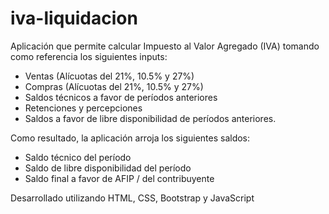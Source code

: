 # iva-liquidacion

Aplicación que permite calcular Impuesto al Valor Agregado (IVA) tomando como referencia los siguientes inputs:
- Ventas (Alícuotas del 21%, 10.5% y 27%)
- Compras (Alícuotas del 21%, 10.5% y 27%)
- Saldos técnicos a favor de períodos anteriores
- Retenciones y percepciones
- Saldos a favor de libre disponibilidad de períodos anteriores.

Como resultado, la aplicación arroja los siguientes saldos:
- Saldo técnico del período
- Saldo de libre disponibilidad del período
- Saldo final a favor de AFIP / del contribuyente

Desarrollado utilizando HTML, CSS, Bootstrap y JavaScript
